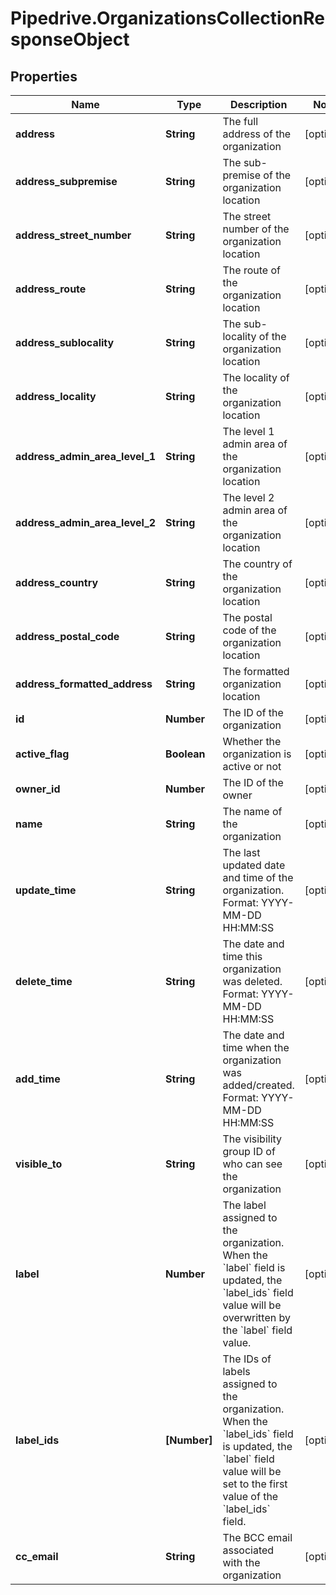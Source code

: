 # Pipedrive.OrganizationsCollectionResponseObject

## Properties

Name | Type | Description | Notes
------------ | ------------- | ------------- | -------------
**address** | **String** | The full address of the organization | [optional] 
**address_subpremise** | **String** | The sub-premise of the organization location | [optional] 
**address_street_number** | **String** | The street number of the organization location | [optional] 
**address_route** | **String** | The route of the organization location | [optional] 
**address_sublocality** | **String** | The sub-locality of the organization location | [optional] 
**address_locality** | **String** | The locality of the organization location | [optional] 
**address_admin_area_level_1** | **String** | The level 1 admin area of the organization location | [optional] 
**address_admin_area_level_2** | **String** | The level 2 admin area of the organization location | [optional] 
**address_country** | **String** | The country of the organization location | [optional] 
**address_postal_code** | **String** | The postal code of the organization location | [optional] 
**address_formatted_address** | **String** | The formatted organization location | [optional] 
**id** | **Number** | The ID of the organization | [optional] 
**active_flag** | **Boolean** | Whether the organization is active or not | [optional] 
**owner_id** | **Number** | The ID of the owner | [optional] 
**name** | **String** | The name of the organization | [optional] 
**update_time** | **String** | The last updated date and time of the organization. Format: YYYY-MM-DD HH:MM:SS | [optional] 
**delete_time** | **String** | The date and time this organization was deleted. Format: YYYY-MM-DD HH:MM:SS | [optional] 
**add_time** | **String** | The date and time when the organization was added/created. Format: YYYY-MM-DD HH:MM:SS | [optional] 
**visible_to** | **String** | The visibility group ID of who can see the organization | [optional] 
**label** | **Number** | The label assigned to the organization. When the &#x60;label&#x60; field is updated, the &#x60;label_ids&#x60; field value will be overwritten by the &#x60;label&#x60; field value. | [optional] 
**label_ids** | **[Number]** | The IDs of labels assigned to the organization. When the &#x60;label_ids&#x60; field is updated, the &#x60;label&#x60; field value will be set to the first value of the &#x60;label_ids&#x60; field. | [optional] 
**cc_email** | **String** | The BCC email associated with the organization | [optional] 


